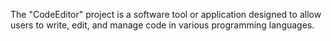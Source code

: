 The "CodeEditor" project is a software tool or application designed to allow users to write, edit, and manage code in various programming languages.
